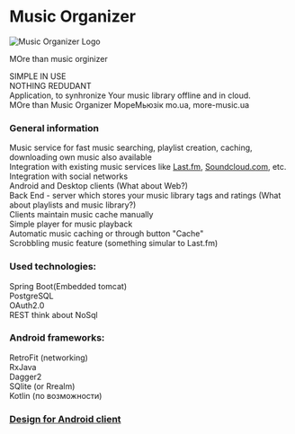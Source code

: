 # Music Organizer
![Music Organizer Logo](https://cloud.githubusercontent.com/assets/8135893/26752056/f9bd76a6-484f-11e7-85b2-1932a51db71b.png)

MOre than music orginizer

SIMPLE IN USE<br>
NOTHING REDUDANT<br>
Application, to synhronize Your music library offline and in cloud.<br>
MOre than Music Organizer МореМьюзік mo.ua, more-music.ua<br>

### General information

Music service for fast music searching, playlist creation, caching, downloading own music also available <br>
Integration with existing music services like [Last.fm](https://www.last.fm), [Soundcloud.com](https://soundcloud.com), etc. <br>
Integration with social networks <br>
Android and Desktop clients (What about Web?) <br>
Back End - server which stores your music library tags and ratings (What about playlists and music library?) <br>
Clients maintain music cache manually <br>
Simple player for music playback <br>
Automatic music caching or through button "Cache"<br>
Scrobbling music feature (something simular to Last.fm) <br>

### Used technologies:<br>

Spring Boot(Embedded tomcat)<br>
PostgreSQL<br>
OAuth2.0<br>
REST think about NoSql<br>

### Android frameworks:
RetroFit (networking)<br>
RxJava<br>
Dagger2<br>
SQlite (or Rrealm)<br>
Kotlin (по возможности)<br>

### [Design for Android client](https://xd.adobe.com/view/c4d2ae12-ef4b-4a5a-95c9-c17215388d30/)
